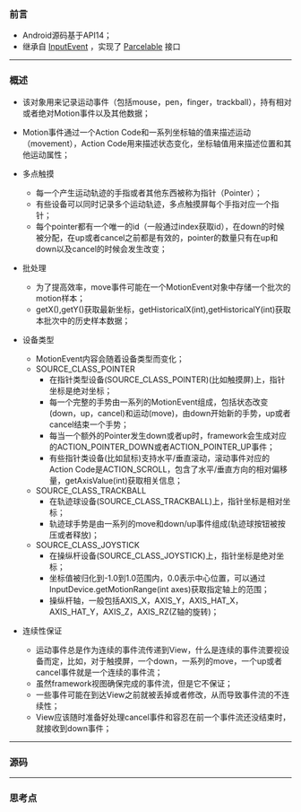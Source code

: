 ### 前言
- Android源码基于API14；
- 继承自 [InputEvent](SDK-InputEvent.md) ，实现了 [Parcelable](SDK_Parcelable.md) 接口
***
### 概述
- 该对象用来记录运动事件（包括mouse，pen，finger，trackball），持有相对或者绝对Motion事件以及其他数据；


- Motion事件通过一个Action Code和一系列坐标轴的值来描述运动（movement），Action Code用来描述状态变化，坐标轴值用来描述位置和其他运动属性；


- 多点触摸       
    - 每一个产生运动轨迹的手指或者其他东西被称为指针（Pointer）；
    - 有些设备可以同时记录多个运动轨迹，多点触摸屏每个手指对应一个指针；
    - 每个pointer都有一个唯一的id（一般通过index获取id），在down的时候被分配，在up或者cancel之前都是有效的，pointer的数量只有在up和down以及cancel的时候会发生改变；


- 批处理
    - 为了提高效率，move事件可能在一个MotionEvent对象中存储一个批次的motion样本；
    - getX(),getY()获取最新坐标，getHistoricalX(int),getHistoricalY(int)获取本批次中的历史样本数据；


- 设备类型
    - MotionEvent内容会随着设备类型而变化；
    - SOURCE_CLASS_POINTER
        - 在指针类型设备(SOURCE_CLASS_POINTER)(比如触摸屏)上，指针坐标是绝对坐标；
        - 每一个完整的手势由一系列的MotionEvent组成，包括状态改变(down，up，cancel)和运动(move)，由down开始新的手势，up或者cancel结束一个手势；
        - 每当一个额外的Pointer发生down或者up时，framework会生成对应的ACTION_POINTER_DOWN或者ACTION_POINTER_UP事件；
        - 有些指针类设备(比如鼠标)支持水平/垂直滚动，滚动事件对应的Action Code是ACTION_SCROLL，包含了水平/垂直方向的相对偏移量，getAxisValue(int)获取相关信息；
    - SOURCE_CLASS_TRACKBALL
        - 在轨迹球设备(SOURCE_CLASS_TRACKBALL)上，指针坐标是相对坐标；
        - 轨迹球手势是由一系列的move和down/up事件组成(轨迹球按钮被按压或者释放)；
    - SOURCE_CLASS_JOYSTICK
        - 在操纵杆设备(SOURCE_CLASS_JOYSTICK)上，指针坐标是绝对坐标；
        - 坐标值被归化到-1.0到1.0范围内，0.0表示中心位置，可以通过InputDevice.getMotionRange(int axes)获取指定轴上的范围；
        - 操纵杆轴，一般包括AXIS_X，AXIS_Y，AXIS_HAT_X，AXIS_HAT_Y，AXIS_Z，AXIS_RZ(Z轴的旋转)；


- 连续性保证
    - 运动事件总是作为连续的事件流传递到View，什么是连续的事件流要视设备而定，比如，对于触摸屏，一个down，一系列的move，一个up或者cancel事件就是一个连续的事件流；
    - 虽然framework视图确保完成的事件流，但是它不保证；
    - 一些事件可能在到达View之前就被丢掉或者修改，从而导致事件流的不连续性；
    - View应该随时准备好处理cancel事件和容忍在前一个事件流还没结束时，就接收到down事件；

***
### 源码
***
### 思考点
